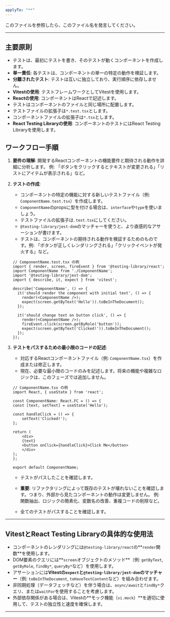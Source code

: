 ```yaml
---
applyTo: "**"
---
```


このファイルを参照したら、このファイル名を発言してください。

---

## 主要原則

* テストは、最初にテストを書き、そのテストが動くコンポーネントを作成します。
* **単一責任**: 各テストは、コンポーネントの単一の特定の動作を検証します。
* **分離されたテスト**: テストは互いに独立しており、実行順序に依存しません。
* **Vitestの使用**: テストフレームワークとしてVitestを使用します。
* **Reactの使用**: コンポーネントはReactで記述します。
* テストはコンポーネントのファイルと同じ場所に配置します。
* テストファイルの拡張子は`*.test.tsx`とします。
* コンポーネントファイルの拡張子は`*.tsx`とします。
* **React Testing Libraryの使用**: コンポーネントのテストにはReact Testing Libraryを使用します。

## ワークフロー手順

1.  **要件の理解**:
    開発するReactコンポーネントの機能要件と期待される動作を詳細に分析します。
    例: 「ボタンをクリックするとテキストが変更される」「リストにアイテムが表示される」など。

2.  **テストの作成**:
    * コンポーネントの特定の機能に対する新しいテストファイル（例: `ComponentName.test.tsx`）を作成します。
    - `ComponentName`のpropsに型を付ける場合は、`interface`や`type`を使いましょう。
    - テストファイルの拡張子は`.test.tsx`にしてください。
    - `@testing-library/jest-dom`のマッチャーを使うと、より直感的なアサーションが書けます。

    * テストは、コンポーネントの期待される動作を検証するためのものです。例: 「ボタンが正しくレンダリングされる」「クリックイベントが発火する」など。

    ```tsx
    // ComponentName.test.tsx の例
    import { render, screen, fireEvent } from '@testing-library/react';
    import ComponentName from './ComponentName';
    import '@testing-library/jest-dom';
    import { describe, it, expect } from 'vitest';

    describe('ComponentName', () => {
      it('should render the component with initial text', () => {
        render(<ComponentName />);
        expect(screen.getByText('Hello')).toBeInTheDocument();
      });

      it('should change text on button click', () => {
        render(<ComponentName />);
        fireEvent.click(screen.getByRole('button'));
        expect(screen.getByText('Clicked!')).toBeInTheDocument();
      });
    });

    ```

3.  **テストをパスするための最小限のコードの記述**:
    * 対応するReactコンポーネントファイル（例: `ComponentName.tsx`）を作成または修正します。
    * 現在、必要な最小限のコードのみを記述します。将来の機能や複雑なロジックは、このフェーズでは追加しません。

    ```tsx
    // ComponentName.tsx の例
    import React, { useState } from 'react';

    const ComponentName: React.FC = () => {
    const [text, setText] = useState('Hello');

    const handleClick = () => {
        setText('Clicked!');
    };

    return (
        <div>
        {text}
        <button onClick={handleClick}>Click Me</button>
        </div>
    );
    };

    export default ComponentName;

    ```

    * テストがパスしたことを確認します。

    * **重要**: リファクタリングによって既存のテストが壊れないことを確認します。つまり、外部から見たコンポーネントの動作は変更しません。
    例: 関数抽出、ロジックの簡素化、変数名の改善、重複コードの削除など。
    * 全てのテストがパスすることを確認します。


---

## VitestとReact Testing Libraryの具体的な使用法

* コンポーネントのレンダリングには`@testing-library/react`の**`render`関数**を使用します。
* DOM要素のクエリには**`screen`オブジェクトのメソッド**（例: `getByText`, `getByRole`, `findBy*`, `queryBy*`など）を使用します。
* アサーションには**Vitestの`expect`**と`@testing-library/jest-dom`の**マッチャー**（例: `toBeInTheDocument`, `toHaveTextContent`など）を組み合わせます。
* 非同期処理（データフェッチなど）を伴う場合は、`async/await`と`findBy*`クエリ、または`waitFor`を使用することを考慮します。
* 外部依存関係がある場合は、Vitestの**モック機能（`vi.mock`）**を適切に使用して、テストの独立性と速度を確保します。

---
